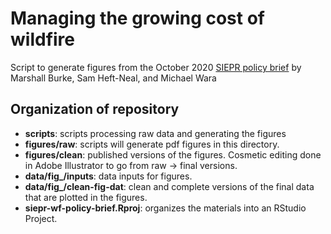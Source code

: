 # Managing the growing cost of wildfire

Script to generate figures from the October 2020  [SIEPR policy brief](https://siepr.stanford.edu/sites/default/files/publications/PolicyBrief-October2020_0.pdf) by Marshall Burke, Sam Heft-Neal, and Michael Wara


## Organization of repository

* **scripts**: scripts processing raw data and generating the figures
* **figures/raw**: scripts will generate pdf figures in this directory.
* **figures/clean**: published versions of the figures. Cosmetic editing done in Adobe Illustrator to go from raw -> final versions.
* **data/fig_/inputs**: data inputs for figures.
* **data/fig_/clean-fig-dat**: clean and complete versions of the final data that are plotted in the figures.  
* **siepr-wf-policy-brief.Rproj**: organizes the materials into an RStudio Project.

